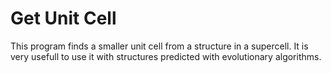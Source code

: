 # Get Unit Cell

This program finds a smaller unit cell from a structure in a supercell. It is very usefull to use it with structures predicted with evolutionary algorithms.
